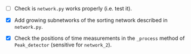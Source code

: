 - [ ] Check is `network.py` works properly (i.e. test it).
- [x] Add growing subnetworks of the sorting network described in
`network.py`.
- [x] Check the positions of time measurements in the `_process` method
of `Peak_detector` (sensitive for `network_2`).

